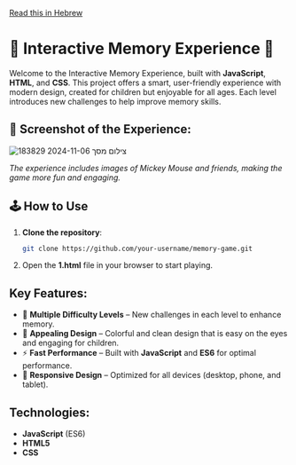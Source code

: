 [Read this in Hebrew](README-HE.md)

# 🌟 Interactive Memory Experience 🌟 

Welcome to the Interactive Memory Experience, built with **JavaScript**, **HTML**, and **CSS**. This project offers a smart, user-friendly experience with modern design, created for children but enjoyable for all ages. Each level introduces new challenges to help improve memory skills.

## 📸 Screenshot of the Experience:
![צילום מסך 2024-11-06 183829](https://github.com/user-attachments/assets/47f5d5a2-491e-44ea-8997-8e61a0f64619)

*The experience includes images of Mickey Mouse and friends, making the game more fun and engaging.*

## 🕹️ How to Use

1. **Clone the repository**:
   ```bash
   git clone https://github.com/your-username/memory-game.git
   ```
2. Open the **1.html** file in your browser to start playing.

## Key Features:
- 🧠 **Multiple Difficulty Levels** – New challenges in each level to enhance memory.
- 🎨 **Appealing Design** – Colorful and clean design that is easy on the eyes and engaging for children.
- ⚡ **Fast Performance** – Built with **JavaScript** and **ES6** for optimal performance.
- 📱 **Responsive Design** – Optimized for all devices (desktop, phone, and tablet).

## Technologies:
- **JavaScript** (ES6)
- **HTML5**
- **CSS**
